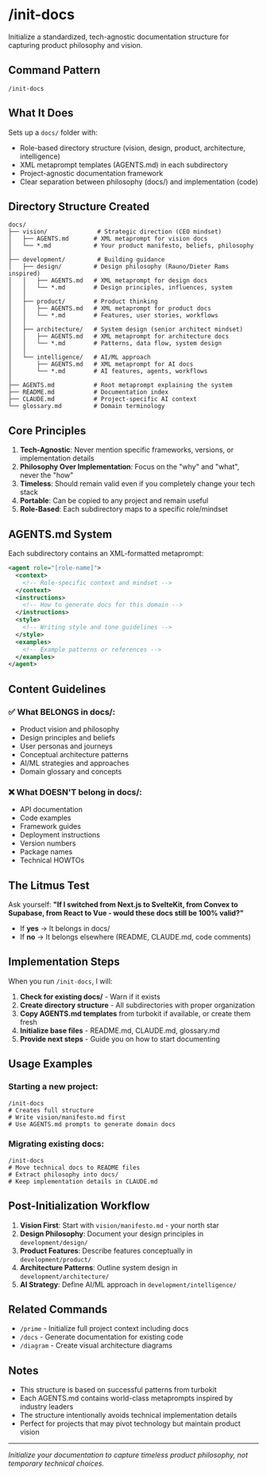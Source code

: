 # /init-docs

Initialize a standardized, tech-agnostic documentation structure for capturing product philosophy and vision.

## Command Pattern
```
/init-docs
```

## What It Does

Sets up a `docs/` folder with:
- Role-based directory structure (vision, design, product, architecture, intelligence)
- XML metaprompt templates (AGENTS.md) in each subdirectory
- Project-agnostic documentation framework
- Clear separation between philosophy (docs/) and implementation (code)

## Directory Structure Created

```
docs/
├── vision/              # Strategic direction (CEO mindset)
│   ├── AGENTS.md       # XML metaprompt for vision docs
│   └── *.md            # Your product manifesto, beliefs, philosophy
│
├── development/         # Building guidance
│   ├── design/         # Design philosophy (Rauno/Dieter Rams inspired)
│   │   ├── AGENTS.md   # XML metaprompt for design docs
│   │   └── *.md        # Design principles, influences, system
│   │
│   ├── product/        # Product thinking
│   │   ├── AGENTS.md   # XML metaprompt for product docs
│   │   └── *.md        # Features, user stories, workflows
│   │
│   ├── architecture/   # System design (senior architect mindset)
│   │   ├── AGENTS.md   # XML metaprompt for architecture docs
│   │   └── *.md        # Patterns, data flow, system design
│   │
│   └── intelligence/   # AI/ML approach
│       ├── AGENTS.md   # XML metaprompt for AI docs
│       └── *.md        # AI features, agents, workflows
│
├── AGENTS.md           # Root metaprompt explaining the system
├── README.md           # Documentation index
├── CLAUDE.md           # Project-specific AI context
└── glossary.md         # Domain terminology
```

## Core Principles

1. **Tech-Agnostic**: Never mention specific frameworks, versions, or implementation details
2. **Philosophy Over Implementation**: Focus on the "why" and "what", never the "how"
3. **Timeless**: Should remain valid even if you completely change your tech stack
4. **Portable**: Can be copied to any project and remain useful
5. **Role-Based**: Each subdirectory maps to a specific role/mindset

## AGENTS.md System

Each subdirectory contains an XML-formatted metaprompt:

```xml
<agent role="[role-name]">
  <context>
    <!-- Role-specific context and mindset -->
  </context>
  <instructions>
    <!-- How to generate docs for this domain -->
  </instructions>
  <style>
    <!-- Writing style and tone guidelines -->
  </style>
  <examples>
    <!-- Example patterns or references -->
  </examples>
</agent>
```

## Content Guidelines

### ✅ What BELONGS in docs/:
- Product vision and philosophy
- Design principles and beliefs
- User personas and journeys
- Conceptual architecture patterns
- AI/ML strategies and approaches
- Domain glossary and concepts

### ❌ What DOESN'T belong in docs/:
- API documentation
- Code examples
- Framework guides
- Deployment instructions
- Version numbers
- Package names
- Technical HOWTOs

## The Litmus Test

Ask yourself: **"If I switched from Next.js to SvelteKit, from Convex to Supabase, from React to Vue - would these docs still be 100% valid?"**

- If **yes** → It belongs in docs/
- If **no** → It belongs elsewhere (README, CLAUDE.md, code comments)

## Implementation Steps

When you run `/init-docs`, I will:

1. **Check for existing docs/** - Warn if it exists
2. **Create directory structure** - All subdirectories with proper organization
3. **Copy AGENTS.md templates** from turbokit if available, or create them fresh
4. **Initialize base files** - README.md, CLAUDE.md, glossary.md
5. **Provide next steps** - Guide you on how to start documenting

## Usage Examples

### Starting a new project:
```
/init-docs
# Creates full structure
# Write vision/manifesto.md first
# Use AGENTS.md prompts to generate domain docs
```

### Migrating existing docs:
```
/init-docs
# Move technical docs to README files
# Extract philosophy into docs/
# Keep implementation details in CLAUDE.md
```

## Post-Initialization Workflow

1. **Vision First**: Start with `vision/manifesto.md` - your north star
2. **Design Philosophy**: Document your design principles in `development/design/`
3. **Product Features**: Describe features conceptually in `development/product/`
4. **Architecture Patterns**: Outline system design in `development/architecture/`
5. **AI Strategy**: Define AI/ML approach in `development/intelligence/`

## Related Commands

- `/prime` - Initialize full project context including docs
- `/docs` - Generate documentation for existing code
- `/diagram` - Create visual architecture diagrams

## Notes

- This structure is based on successful patterns from turbokit
- Each AGENTS.md contains world-class metaprompts inspired by industry leaders
- The structure intentionally avoids technical implementation details
- Perfect for projects that may pivot technology but maintain product vision

---

*Initialize your documentation to capture timeless product philosophy, not temporary technical choices.*